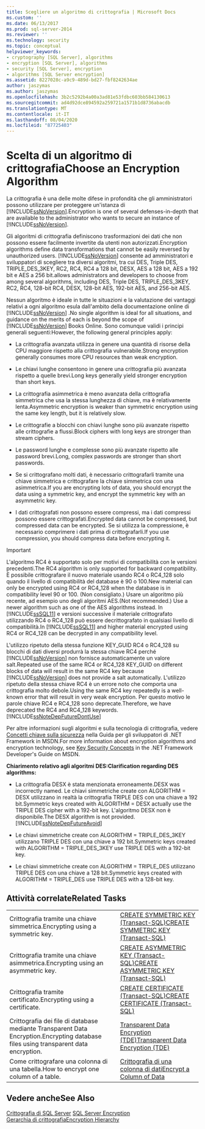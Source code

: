 ```yaml
---
title: Scegliere un algoritmo di crittografia | Microsoft Docs
ms.custom: ''
ms.date: 06/13/2017
ms.prod: sql-server-2014
ms.reviewer: ''
ms.technology: security
ms.topic: conceptual
helpviewer_keywords:
- cryptography [SQL Server], algorithms
- encryption [SQL Server], algorithms
- security [SQL Server], encryption
- algorithms [SQL Server encryption]
ms.assetid: 8227028c-a9c9-489d-bd27-fbf8242634ae
author: jaszymas
ms.author: jaszymas
ms.openlocfilehash: 3b2c5292b4a00a3ad81e53fdbc603bb584130613
ms.sourcegitcommit: ad4d92dce894592a259721a1571b1d8736abacdb
ms.translationtype: MT
ms.contentlocale: it-IT
ms.lasthandoff: 08/04/2020
ms.locfileid: "87725403"
---
```

# <a name="choose-an-encryption-algorithm"></a><span data-ttu-id="3b3fa-102">Scelta di un algoritmo di crittografia</span><span class="sxs-lookup"><span data-stu-id="3b3fa-102">Choose an Encryption Algorithm</span></span>
  <span data-ttu-id="3b3fa-103">La crittografia è una delle molte difese in profondità che gli amministratori possono utilizzare per proteggere un'istanza di [!INCLUDE[ssNoVersion](../../../includes/ssnoversion-md.md)].</span><span class="sxs-lookup"><span data-stu-id="3b3fa-103">Encryption is one of several defenses-in-depth that are available to the administrator who wants to secure an instance of [!INCLUDE[ssNoVersion](../../../includes/ssnoversion-md.md)].</span></span>  
  
 <span data-ttu-id="3b3fa-104">Gli algoritmi di crittografia definiscono trasformazioni dei dati che non possono essere facilmente invertite da utenti non autorizzati.</span><span class="sxs-lookup"><span data-stu-id="3b3fa-104">Encryption algorithms define data transformations that cannot be easily reversed by unauthorized users.</span></span> [!INCLUDE[ssNoVersion](../../../includes/ssnoversion-md.md)] <span data-ttu-id="3b3fa-105">consente ad amministratori e sviluppatori di scegliere tra diversi algoritmi, tra cui DES, Triple DES, TRIPLE_DES_3KEY, RC2, RC4, RC4 a 128 bit, DESX, AES a 128 bit, AES a 192 bit e AES a 256 bit.</span><span class="sxs-lookup"><span data-stu-id="3b3fa-105">allows administrators and developers to choose from among several algorithms, including DES, Triple DES, TRIPLE_DES_3KEY, RC2, RC4, 128-bit RC4, DESX, 128-bit AES, 192-bit AES, and 256-bit AES.</span></span>  
  
 <span data-ttu-id="3b3fa-106">Nessun algoritmo è ideale in tutte le situazioni e la valutazione dei vantaggi relativi a ogni algoritmo esula dall'ambito della documentazione online di [!INCLUDE[ssNoVersion](../../../includes/ssnoversion-md.md)] .</span><span class="sxs-lookup"><span data-stu-id="3b3fa-106">No single algorithm is ideal for all situations, and guidance on the merits of each is beyond the scope of [!INCLUDE[ssNoVersion](../../../includes/ssnoversion-md.md)] Books Online.</span></span> <span data-ttu-id="3b3fa-107">Sono comunque validi i principi generali seguenti:</span><span class="sxs-lookup"><span data-stu-id="3b3fa-107">However, the following general principles apply:</span></span>  
  
-   <span data-ttu-id="3b3fa-108">La crittografia avanzata utilizza in genere una quantità di risorse della CPU maggiore rispetto alla crittografia vulnerabile.</span><span class="sxs-lookup"><span data-stu-id="3b3fa-108">Strong encryption generally consumes more CPU resources than weak encryption.</span></span>  
  
-   <span data-ttu-id="3b3fa-109">Le chiavi lunghe consentono in genere una crittografia più avanzata rispetto a quelle brevi.</span><span class="sxs-lookup"><span data-stu-id="3b3fa-109">Long keys generally yield stronger encryption than short keys.</span></span>  
  
-   <span data-ttu-id="3b3fa-110">La crittografia asimmetrica è meno avanzata della crittografia simmetrica che usa la stessa lunghezza di chiave, ma è relativamente lenta.</span><span class="sxs-lookup"><span data-stu-id="3b3fa-110">Asymmetric encryption is weaker than symmetric encryption using the same key length, but it is relatively slow.</span></span>  
  
-   <span data-ttu-id="3b3fa-111">Le crittografie a blocchi con chiavi lunghe sono più avanzate rispetto alle crittografie a flussi.</span><span class="sxs-lookup"><span data-stu-id="3b3fa-111">Block ciphers with long keys are stronger than stream ciphers.</span></span>  
  
-   <span data-ttu-id="3b3fa-112">Le password lunghe e complesse sono più avanzate rispetto alle password brevi.</span><span class="sxs-lookup"><span data-stu-id="3b3fa-112">Long, complex passwords are stronger than short passwords.</span></span>  
  
-   <span data-ttu-id="3b3fa-113">Se si crittografano molti dati, è necessario crittografarli tramite una chiave simmetrica e crittografare la chiave simmetrica con una asimmetrica.</span><span class="sxs-lookup"><span data-stu-id="3b3fa-113">If you are encrypting lots of data, you should encrypt the data using a symmetric key, and encrypt the symmetric key with an asymmetric key.</span></span>  
  
-   <span data-ttu-id="3b3fa-114">I dati crittografati non possono essere compressi, ma i dati compressi possono essere crittografati.</span><span class="sxs-lookup"><span data-stu-id="3b3fa-114">Encrypted data cannot be compressed, but compressed data can be encrypted.</span></span> <span data-ttu-id="3b3fa-115">Se si utilizza la compressione, è necessario comprimere i dati prima di crittografarli.</span><span class="sxs-lookup"><span data-stu-id="3b3fa-115">If you use compression, you should compress data before encrypting it.</span></span>  
  
> [!IMPORTANT]  
>  <span data-ttu-id="3b3fa-116">L'algoritmo RC4 è supportato solo per motivi di compatibilità con le versioni precedenti.</span><span class="sxs-lookup"><span data-stu-id="3b3fa-116">The RC4 algorithm is only supported for backward compatibility.</span></span> <span data-ttu-id="3b3fa-117">È possibile crittografare il nuovo materiale usando RC4 o RC4_128 solo quando il livello di compatibilità del database è 90 o 100.</span><span class="sxs-lookup"><span data-stu-id="3b3fa-117">New material can only be encrypted using RC4 or RC4_128 when the database is in compatibility level 90 or 100.</span></span> <span data-ttu-id="3b3fa-118">(Non consigliato.) Usare un algoritmo più recente, ad esempio uno degli algoritmi AES.</span><span class="sxs-lookup"><span data-stu-id="3b3fa-118">(Not recommended.) Use a newer algorithm such as one of the AES algorithms instead.</span></span> <span data-ttu-id="3b3fa-119">In [!INCLUDE[ssSQL11](../../../includes/sssql11-md.md)] e versioni successive il materiale crittografato utilizzando RC4 o RC4_128 può essere decrittografato in qualsiasi livello di compatibilità.</span><span class="sxs-lookup"><span data-stu-id="3b3fa-119">In [!INCLUDE[ssSQL11](../../../includes/sssql11-md.md)] and higher material encrypted using RC4 or RC4_128 can be decrypted in any compatibility level.</span></span>  
>   
>  <span data-ttu-id="3b3fa-120">L'utilizzo ripetuto della stessa funzione KEY_GUID RC4 o RC4_128 su blocchi di dati diversi produrrà la stessa chiave RC4 perché [!INCLUDE[ssNoVersion](../../../includes/ssnoversion-md.md)] non fornisce automaticamente un valore salt.</span><span class="sxs-lookup"><span data-stu-id="3b3fa-120">Repeated use of the same RC4 or RC4_128 KEY_GUID on different blocks of data will result in the same RC4 key because [!INCLUDE[ssNoVersion](../../../includes/ssnoversion-md.md)] does not provide a salt automatically.</span></span> <span data-ttu-id="3b3fa-121">L'utilizzo ripetuto della stessa chiave RC4 è un errore noto che comporta una crittografia molto debole.</span><span class="sxs-lookup"><span data-stu-id="3b3fa-121">Using the same RC4 key repeatedly is a well-known error that will result in very weak encryption.</span></span> <span data-ttu-id="3b3fa-122">Per questo motivo le parole chiave RC4 e RC4_128 sono deprecate.</span><span class="sxs-lookup"><span data-stu-id="3b3fa-122">Therefore, we have deprecated the RC4 and RC4_128 keywords.</span></span> [!INCLUDE[ssNoteDepFutureDontUse](../../../includes/ssnotedepfuturedontuse-md.md)]  
  
 <span data-ttu-id="3b3fa-123">Per altre informazioni sugli algoritmi e sulla tecnologia di crittografia, vedere [Concetti chiave sulla sicurezza](https://go.microsoft.com/fwlink/?LinkId=62082) nella Guida per gli sviluppatori di .NET Framework in MSDN.</span><span class="sxs-lookup"><span data-stu-id="3b3fa-123">For more information about encryption algorithms and encryption technology, see [Key Security Concepts](https://go.microsoft.com/fwlink/?LinkId=62082) in the .NET Framework Developer's Guide on MSDN.</span></span>  
  
 <span data-ttu-id="3b3fa-124">**Chiarimento relativo agli algoritmi DES:**</span><span class="sxs-lookup"><span data-stu-id="3b3fa-124">**Clarification regarding DES algorithms:**</span></span>  
  
-   <span data-ttu-id="3b3fa-125">La crittografia DESX è stata menzionata erroneamente.</span><span class="sxs-lookup"><span data-stu-id="3b3fa-125">DESX was incorrectly named.</span></span> <span data-ttu-id="3b3fa-126">Le chiavi simmetriche create con ALGORITHM = DESX utilizzano in realtà la crittografia TRIPLE DES con una chiave a 192 bit.</span><span class="sxs-lookup"><span data-stu-id="3b3fa-126">Symmetric keys created with ALGORITHM = DESX actually use the TRIPLE DES cipher with a 192-bit key.</span></span> <span data-ttu-id="3b3fa-127">L'algoritmo DESX non è disponibile.</span><span class="sxs-lookup"><span data-stu-id="3b3fa-127">The DESX algorithm is not provided.</span></span> [!INCLUDE[ssNoteDepFutureAvoid](../../../includes/ssnotedepfutureavoid-md.md)]  
  
-   <span data-ttu-id="3b3fa-128">Le chiavi simmetriche create con ALGORITHM = TRIPLE_DES_3KEY utilizzano TRIPLE DES con una chiave a 192 bit.</span><span class="sxs-lookup"><span data-stu-id="3b3fa-128">Symmetric keys created with ALGORITHM = TRIPLE_DES_3KEY use TRIPLE DES with a 192-bit key.</span></span>  
  
-   <span data-ttu-id="3b3fa-129">Le chiavi simmetriche create con ALGORITHM = TRIPLE_DES utilizzano TRIPLE DES con una chiave a 128 bit.</span><span class="sxs-lookup"><span data-stu-id="3b3fa-129">Symmetric keys created with ALGORITHM = TRIPLE_DES use TRIPLE DES with a 128-bit key.</span></span>  
  
## <a name="related-tasks"></a><span data-ttu-id="3b3fa-130">Attività correlate</span><span class="sxs-lookup"><span data-stu-id="3b3fa-130">Related Tasks</span></span>  
  
|||  
|-|-|  
|<span data-ttu-id="3b3fa-131">Crittografia tramite una chiave simmetrica.</span><span class="sxs-lookup"><span data-stu-id="3b3fa-131">Encrypting using a symmetric key.</span></span>|[<span data-ttu-id="3b3fa-132">CREATE SYMMETRIC KEY &#40;Transact-SQL&#41;</span><span class="sxs-lookup"><span data-stu-id="3b3fa-132">CREATE SYMMETRIC KEY &#40;Transact-SQL&#41;</span></span>](/sql/t-sql/statements/create-symmetric-key-transact-sql)|  
|<span data-ttu-id="3b3fa-133">Crittografia tramite una chiave asimmetrica.</span><span class="sxs-lookup"><span data-stu-id="3b3fa-133">Encrypting using an asymmetric key.</span></span>|[<span data-ttu-id="3b3fa-134">CREATE ASYMMETRIC KEY &#40;Transact-SQL&#41;</span><span class="sxs-lookup"><span data-stu-id="3b3fa-134">CREATE ASYMMETRIC KEY &#40;Transact-SQL&#41;</span></span>](/sql/t-sql/statements/create-asymmetric-key-transact-sql)|  
|<span data-ttu-id="3b3fa-135">Crittografia tramite certificato.</span><span class="sxs-lookup"><span data-stu-id="3b3fa-135">Encrypting using a certificate.</span></span>|[<span data-ttu-id="3b3fa-136">CREATE CERTIFICATE &#40;Transact-SQL&#41;</span><span class="sxs-lookup"><span data-stu-id="3b3fa-136">CREATE CERTIFICATE &#40;Transact-SQL&#41;</span></span>](/sql/t-sql/statements/create-certificate-transact-sql)|  
|<span data-ttu-id="3b3fa-137">Crittografia dei file di database mediante Transparent Data Encryption.</span><span class="sxs-lookup"><span data-stu-id="3b3fa-137">Encrypting database files using transparent data encryption.</span></span>|[<span data-ttu-id="3b3fa-138">Transparent Data Encryption &#40;TDE&#41;</span><span class="sxs-lookup"><span data-stu-id="3b3fa-138">Transparent Data Encryption &#40;TDE&#41;</span></span>](transparent-data-encryption.md)|  
|<span data-ttu-id="3b3fa-139">Come crittografare una colonna di una tabella.</span><span class="sxs-lookup"><span data-stu-id="3b3fa-139">How to encrypt one column of a table.</span></span>|[<span data-ttu-id="3b3fa-140">Crittografia di una colonna di dati</span><span class="sxs-lookup"><span data-stu-id="3b3fa-140">Encrypt a Column of Data</span></span>](encrypt-a-column-of-data.md)|  
  
## <a name="see-also"></a><span data-ttu-id="3b3fa-141">Vedere anche</span><span class="sxs-lookup"><span data-stu-id="3b3fa-141">See Also</span></span>  
 <span data-ttu-id="3b3fa-142">[Crittografia di SQL Server](sql-server-encryption.md) </span><span class="sxs-lookup"><span data-stu-id="3b3fa-142">[SQL Server Encryption](sql-server-encryption.md) </span></span>  
 [<span data-ttu-id="3b3fa-143">Gerarchia di crittografia</span><span class="sxs-lookup"><span data-stu-id="3b3fa-143">Encryption Hierarchy</span></span>](encryption-hierarchy.md)  
  
  
